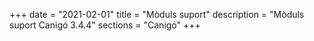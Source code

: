 +++
date        = "2021-02-01"
title       = "Mòduls suport"
description = "Mòduls suport Canigó 3.4.4"
sections    = "Canigó"
+++